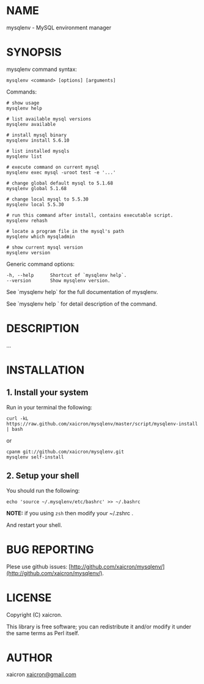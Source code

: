# NAME

mysqlenv - MySQL environment manager

# SYNOPSIS

mysqlenv command syntax:

    mysqlenv <command> [options] [arguments]

Commands:

    # show usage
    mysqlenv help

    # list available mysql versions
    mysqlenv available

    # install mysql binary
    mysqlenv install 5.6.10

    # list installed mysqls
    mysqlenv list

    # execute command on current mysql
    mysqlenv exec mysql -uroot test -e '...'

    # change global default mysql to 5.1.68
    mysqlenv global 5.1.68

    # change local mysql to 5.5.30
    mysqlenv local 5.5.30

    # run this command after install, contains executable script.
    mysqlenv rehash

    # locate a program file in the mysql's path
    mysqlenv which mysqladmin

    # show current mysql version
    mysqlenv version

Generic command options:

    -h, --help      Shortcut of `mysqlenv help`.
    --version       Show mysqlenv version.

See \`mysqlenv help\` for the full documentation of mysqlenv.

See \`mysqlenv help <command>\` for detail description of the command.

# DESCRIPTION

...

# INSTALLATION

## 1\. Install your system

Run in your terminal the following:

    curl -kL https://raw.github.com/xaicron/mysqlenv/master/script/mysqlenv-install | bash

or

    cpanm git://github.com/xaicron/mysqlenv.git
    mysqlenv self-install

## 2\. Setup your shell

You should run the following:

    echo 'source ~/.mysqlenv/etc/bashrc' >> ~/.bashrc

__NOTE:__ if you using `zsh` then modify your ~/.zshrc .

And restart your shell.

# BUG REPORTING

Plese use github issues: [http://github.com/xaicron/mysqlenv/](http://github.com/xaicron/mysqlenv/).

# LICENSE

Copyright (C) xaicron.

This library is free software; you can redistribute it and/or modify
it under the same terms as Perl itself.

# AUTHOR

xaicron <xaicron@gmail.com>
